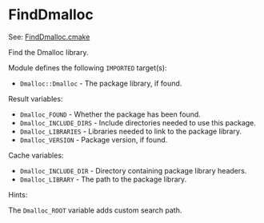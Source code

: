 # FindDmalloc

See: [FindDmalloc.cmake](https://github.com/petk/php-build-system/tree/master/cmake/cmake/modules/FindDmalloc.cmake)

Find the Dmalloc library.

Module defines the following `IMPORTED` target(s):

* `Dmalloc::Dmalloc` - The package library, if found.

Result variables:

* `Dmalloc_FOUND` - Whether the package has been found.
* `Dmalloc_INCLUDE_DIRS` - Include directories needed to use this package.
* `Dmalloc_LIBRARIES` - Libraries needed to link to the package library.
* `Dmalloc_VERSION` - Package version, if found.

Cache variables:

* `Dmalloc_INCLUDE_DIR` - Directory containing package library headers.
* `Dmalloc_LIBRARY` - The path to the package library.

Hints:

The `Dmalloc_ROOT` variable adds custom search path.
